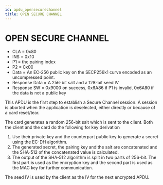 ```yaml
---
id: apdu_opensecurechannel
title: OPEN SECURE CHANNEL
---
```


# OPEN SECURE CHANNEL

* CLA = 0x80
* INS = 0x10
* P1 = the pairing index
* P2 = 0x00
* Data = An EC-256 public key on the SECP256k1 curve encoded as an uncompressed point.
* Response Data = A 256-bit salt and a 128-bit seed IV
* Response SW = 0x9000 on success, 0x6A86 if P1 is invalid, 0x6A80 if the data is not a public key

This APDU is the first step to establish a Secure Channel session. A session is aborted when the application is deselected, either directly or because of a card reset/tear.

The card generates a random 256-bit salt which is sent to the client. Both the client and the card do the following for key derivation

1. Use their private key and the counterpart public key to generate a secret using the EC-DH algorithm.
2. The generated secret, the pairing key and the salt are concatenated and the SHA-512 of the concatenated value is calculated.
3. The output of the SHA-512 algorithm is split in two parts of 256-bit. The first part is used as the encryption key and the second part is used as the MAC key for further communication.

The seed IV is used by the client as the IV for the next encrypted APDU.